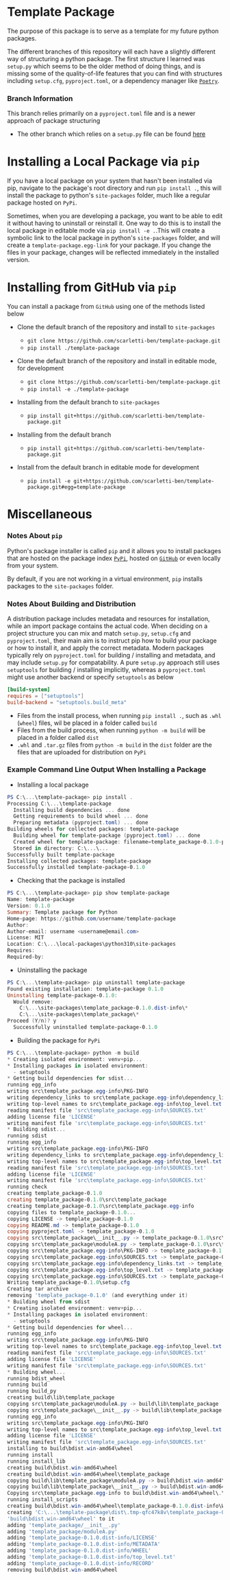 # Template Package
The purpose of this package is to serve as a template for my future python packages.

The different branches of this repository will each have a slightly different way of structuring a python package. The first structure I learned was `setup.py` which seems to be the older method of doing things, and is missing some of the quality-of-life features that you can find with structures including `setup.cfg`, `pyproject.toml`, or a dependency manager like [`Poetry`](https://python-poetry.org/).

### Branch Information
This branch relies primarily on a `pyproject.toml` file and is a newer approach of package structuring
- The other branch which relies on a `setup.py` file can be found [here](https://github.com/scarletti-ben/template-package/tree/with-setup-py)

# Installing a Local Package via `pip`
If you have a local package on your system that hasn't been installed via pip, navigate to the package's root directory and run `pip install .`, this will install the package to python's `site-packages` folder, much like a regular package hosted on `PyPi`.

Sometimes, when you are developing a package, you want to be able to edit it without having to uninstall or reinstall it. One way to do this is to install the local package in editable mode via `pip install -e .`.This will create a symbolic link to the local package in python's `site-packages` folder, and will create a `template-package.egg-link` for your package. If you change the files in your package, changes will be reflected immediately in the installed version.

# Installing from GitHub via `pip`
You can install a package from `GitHub` using one of the methods listed below

- Clone the default branch of the repository and install to `site-packages`
  - `git clone https://github.com/scarletti-ben/template-package.git`
  - `pip install ./template-package`

- Clone the default branch of the repository and install in editable mode, for development
  - `git clone https://github.com/scarletti-ben/template-package.git`
  - `pip install -e ./template-package`

- Installing from the default branch to `site-packages`
  - `pip install git+https://github.com/scarletti-ben/template-package.git`

- Installing from the default branch
  - `pip install git+https://github.com/scarletti-ben/template-package.git`

- Install from the default branch in editable mode for development
  - `pip install -e git+https://github.com/scarletti-ben/template-package.git#egg=template-package`

# Miscellaneous

### Notes About `pip`
Python's package installer is called `pip` and it allows you to install packages that are hosted on the package index [`PyPi`](https://pypi.org/), hosted on [`GitHub`](https://github.com/) or even locally from your system.

By default, if you are not working in a virtual environment, `pip` installs packages to the `site-packages` folder.

### Notes About Building and Distribution
A distribution package includes metadata and resources for installation, while an import package contains the actual code. When deciding on a project structure you can mix and match `setup.py`, `setup.cfg` and `pyproject.toml`, their main aim is to instruct pip how to build your package or how to install it, and apply the correct metadata. Modern packages typically rely on `pyproject.toml` for building / installing and metadata, and may include `setup.py` for compatability. A pure `setup.py` approach still uses `setuptools` for building / installing implicitly, whereas a `pyproject.toml` might use another backend or specify `setuptools` as below
```toml
[build-system]
requires = ["setuptools"]
build-backend = "setuptools.build_meta"
```
- Files from the install process, when running `pip install .`, such as `.whl` (`wheel`) files, wil be placed in a folder called `build`
- Files from the build process, when running `python -m build` will be placed in a folder called `dist`
- `.whl` and `.tar.gz` files from `python -m build` in the `dist` folder are the files that are uploaded for distribution on `PyPi`

### Example Command Line Output When Installing a Package
- Installing a local package
```powershell
PS C:\...\template-package> pip install .
Processing C:\...\template-package
  Installing build dependencies ... done
  Getting requirements to build wheel ... done
  Preparing metadata (pyproject.toml) ... done
Building wheels for collected packages: template-package
  Building wheel for template-package (pyproject.toml) ... done
  Created wheel for template-package: filename=template_package-0.1.0-py3-none-any.whl size=4048 sha256=...
  Stored in directory: C:\...\...
Successfully built template-package
Installing collected packages: template-package
Successfully installed template-package-0.1.0
```

- Checking that the package is installed
```powershell
PS C:\...\template-package> pip show template-package
Name: template-package
Version: 0.1.0
Summary: Template package for Python
Home-page: https://github.com/username/template-package
Author:
Author-email: username <username@email.com>
License: MIT
Location: C:\...\local-packages\python310\site-packages
Requires:
Required-by:
```

- Uninstalling the package
```powershell
PS C:\...\template-package> pip uninstall template-package
Found existing installation: template-package 0.1.0
Uninstalling template-package-0.1.0:
  Would remove:
    C:\...\site-packages\template_package-0.1.0.dist-info\*
    C:\...\site-packages\template_package\*
Proceed (Y/n)? y
  Successfully uninstalled template-package-0.1.0
```

- Building the package for `PyPi`
```powershell
PS C:\...\template-package> python -m build  
* Creating isolated environment: venv+pip...
* Installing packages in isolated environment:
  - setuptools
* Getting build dependencies for sdist...
running egg_info
writing src\template_package.egg-info\PKG-INFO
writing dependency_links to src\template_package.egg-info\dependency_links.txt
writing top-level names to src\template_package.egg-info\top_level.txt
reading manifest file 'src\template_package.egg-info\SOURCES.txt'
adding license file 'LICENSE'
writing manifest file 'src\template_package.egg-info\SOURCES.txt'
* Building sdist...
running sdist
running egg_info
writing src\template_package.egg-info\PKG-INFO
writing dependency_links to src\template_package.egg-info\dependency_links.txt
writing top-level names to src\template_package.egg-info\top_level.txt
reading manifest file 'src\template_package.egg-info\SOURCES.txt'
adding license file 'LICENSE'
writing manifest file 'src\template_package.egg-info\SOURCES.txt'
running check
creating template_package-0.1.0
creating template_package-0.1.0\src\template_package
creating template_package-0.1.0\src\template_package.egg-info
copying files to template_package-0.1.0...
copying LICENSE -> template_package-0.1.0
copying README.md -> template_package-0.1.0
copying pyproject.toml -> template_package-0.1.0
copying src\template_package\__init__.py -> template_package-0.1.0\src\template_package
copying src\template_package\moduleA.py -> template_package-0.1.0\src\template_package
copying src\template_package.egg-info\PKG-INFO -> template_package-0.1.0\src\template_package.egg-info
copying src\template_package.egg-info\SOURCES.txt -> template_package-0.1.0\src\template_package.egg-info
copying src\template_package.egg-info\dependency_links.txt -> template_package-0.1.0\src\template_package.egg-info
copying src\template_package.egg-info\top_level.txt -> template_package-0.1.0\src\template_package.egg-info
copying src\template_package.egg-info\SOURCES.txt -> template_package-0.1.0\src\template_package.egg-info
Writing template_package-0.1.0\setup.cfg
Creating tar archive
removing 'template_package-0.1.0' (and everything under it)
* Building wheel from sdist
* Creating isolated environment: venv+pip...
* Installing packages in isolated environment:
  - setuptools
* Getting build dependencies for wheel...
running egg_info
writing src\template_package.egg-info\PKG-INFO
writing top-level names to src\template_package.egg-info\top_level.txt
reading manifest file 'src\template_package.egg-info\SOURCES.txt'
adding license file 'LICENSE'
writing manifest file 'src\template_package.egg-info\SOURCES.txt'
* Building wheel...
running bdist_wheel
running build
running build_py
creating build\lib\template_package
copying src\template_package\moduleA.py -> build\lib\template_package
copying src\template_package\__init__.py -> build\lib\template_package
running egg_info
writing src\template_package.egg-info\PKG-INFO
writing top-level names to src\template_package.egg-info\top_level.txt
adding license file 'LICENSE'
writing manifest file 'src\template_package.egg-info\SOURCES.txt'
installing to build\bdist.win-amd64\wheel
running install
running install_lib
creating build\bdist.win-amd64\wheel
creating build\bdist.win-amd64\wheel\template_package
copying build\lib\template_package\moduleA.py -> build\bdist.win-amd64\wheel\.\template_package
copying build\lib\template_package\__init__.py -> build\bdist.win-amd64\wheel\.\template_package
Copying src\template_package.egg-info to build\bdist.win-amd64\wheel\.\template_package-0.1.0-py3.10.egg-info
running install_scripts
creating build\bdist.win-amd64\wheel\template_package-0.1.0.dist-info\WHEEL
creating 'C:\...\template-package\dist\.tmp-qfc47k8v\template_package-0.1.0-py3-none-any.whl' and adding 
'build\bdist.win-amd64\wheel' to it
adding 'template_package/__init__.py'
adding 'template_package/moduleA.py'
adding 'template_package-0.1.0.dist-info/LICENSE'
adding 'template_package-0.1.0.dist-info/METADATA'
adding 'template_package-0.1.0.dist-info/WHEEL'
adding 'template_package-0.1.0.dist-info/top_level.txt'
adding 'template_package-0.1.0.dist-info/RECORD'
removing build\bdist.win-amd64\wheel
```
